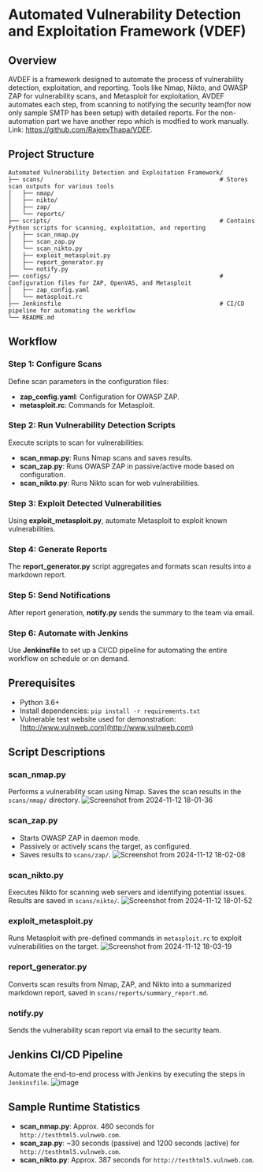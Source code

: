 # Automated Vulnerability Detection and Exploitation Framework (VDEF)

## Overview
AVDEF is a framework designed to automate the process of vulnerability detection, exploitation, and reporting. Tools like Nmap, Nikto, and OWASP ZAP for vulnerability scans, and Metasploit for exploitation, AVDEF automates each step, from scanning to notifying the security team(for now only sample SMTP has been setup) with detailed reports. For the non-automation part we have another repo which is modfied to work manually. Link: https://github.com/RajeevThapa/VDEF.

## Project Structure

```
Automated Vulnerability Detection and Exploitation Framework/
├── scans/                                                  # Stores scan outputs for various tools
│   ├── nmap/
│   ├── nikto/
│   ├── zap/
│   └── reports/
├── scripts/                                                # Contains Python scripts for scanning, exploitation, and reporting
│   ├── scan_nmap.py
│   ├── scan_zap.py
│   └── scan_nikto.py
│   ├── exploit_metasploit.py
│   ├── report_generator.py
│   └── notify.py
├── configs/                                                # Configuration files for ZAP, OpenVAS, and Metasploit
│   ├── zap_config.yaml
│   └── metasploit.rc
├── Jenkinsfile                                             # CI/CD pipeline for automating the workflow
└── README.md
```

## Workflow

### Step 1: Configure Scans
Define scan parameters in the configuration files:
- **zap_config.yaml**: Configuration for OWASP ZAP.
- **metasploit.rc**: Commands for Metasploit.

### Step 2: Run Vulnerability Detection Scripts
Execute scripts to scan for vulnerabilities:
- **scan_nmap.py**: Runs Nmap scans and saves results.
- **scan_zap.py**: Runs OWASP ZAP in passive/active mode based on configuration.
- **scan_nikto.py**: Runs Nikto scan for web vulnerabilities.

### Step 3: Exploit Detected Vulnerabilities
Using **exploit_metasploit.py**, automate Metasploit to exploit known vulnerabilities.

### Step 4: Generate Reports
The **report_generator.py** script aggregates and formats scan results into a markdown report.

### Step 5: Send Notifications
After report generation, **notify.py** sends the summary to the team via email.

### Step 6: Automate with Jenkins
Use **Jenkinsfile** to set up a CI/CD pipeline for automating the entire workflow on schedule or on demand.

## Prerequisites
- Python 3.6+
- Install dependencies: `pip install -r requirements.txt`
- Vulnerable test website used for demonstration: [http://www.vulnweb.com](http://www.vulnweb.com)

## Script Descriptions

### scan_nmap.py
Performs a vulnerability scan using Nmap. Saves the scan results in the `scans/nmap/` directory.
![Screenshot from 2024-11-12 18-01-36](https://github.com/user-attachments/assets/5c4beb60-c065-496a-9fb7-ba84c29c6791)

### scan_zap.py
- Starts OWASP ZAP in daemon mode.
- Passively or actively scans the target, as configured.
- Saves results to `scans/zap/`.
![Screenshot from 2024-11-12 18-02-08](https://github.com/user-attachments/assets/2b474ba5-57ea-463c-8635-2e3377a9ff49)

### scan_nikto.py
Executes Nikto for scanning web servers and identifying potential issues. Results are saved in `scans/nikto/`.
![Screenshot from 2024-11-12 18-01-52](https://github.com/user-attachments/assets/69225328-c20b-42af-87fb-8a9ef137ec1e)

### exploit_metasploit.py
Runs Metasploit with pre-defined commands in `metasploit.rc` to exploit vulnerabilities on the target.
![Screenshot from 2024-11-12 18-03-19](https://github.com/user-attachments/assets/b2c29a9c-7e7a-468e-aca3-bd9254f05f83)

### report_generator.py
Converts scan results from Nmap, ZAP, and Nikto into a summarized markdown report, saved in `scans/reports/summary_report.md`.

### notify.py
Sends the vulnerability scan report via email to the security team.

## Jenkins CI/CD Pipeline
Automate the end-to-end process with Jenkins by executing the steps in `Jenkinsfile`.
![image](https://github.com/user-attachments/assets/7e78605d-f035-4ba2-b4e3-9a4056487ae6)

## Sample Runtime Statistics
- **scan_nmap.py**: Approx. 460 seconds for `http://testhtml5.vulnweb.com`.
- **scan_zap.py**: ~30 seconds (passive) and 1200 seconds (active) for `http://testhtml5.vulnweb.com`.
- **scan_nikto.py**: Approx. 387 seconds for `http://testhtml5.vulnweb.com`.
